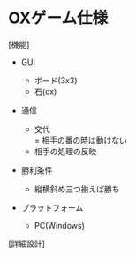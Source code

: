 # OXゲーム仕様
[機能]
- GUI  
    - ボード(3x3)  
    - 石(ox)
- 通信  
    - 交代  
    = 相手の番の時は動けない
    - 相手の処理の反映  
- 勝利条件  
    - 縦横斜め三つ揃えば勝ち

- プラットフォーム  
    - PC(Windows)

[詳細設計]